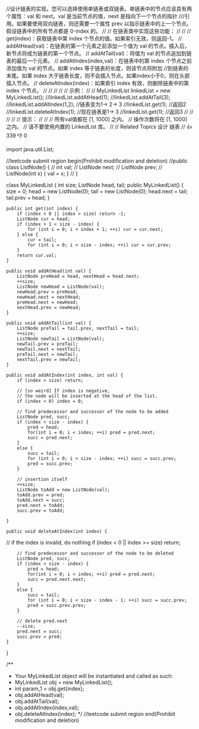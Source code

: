 //设计链表的实现。您可以选择使用单链表或双链表。单链表中的节点应该具有两个属性：val 和 next。val 是当前节点的值，next 是指向下一个节点的指针
///引用。如果要使用双向链表，则还需要一个属性 prev 以指示链表中的上一个节点。假设链表中的所有节点都是 0-index 的。
//
// 在链表类中实现这些功能：
//
//
// get(index)：获取链表中第 index 个节点的值。如果索引无效，则返回-1。
// addAtHead(val)：在链表的第一个元素之前添加一个值为 val 的节点。插入后，新节点将成为链表的第一个节点。
// addAtTail(val)：将值为 val 的节点追加到链表的最后一个元素。
// addAtIndex(index,val)：在链表中的第 index 个节点之前添加值为 val 的节点。如果 index 等于链表的长度，则该节点将附加
//到链表的末尾。如果 index 大于链表长度，则不会插入节点。如果index小于0，则在头部插入节点。
// deleteAtIndex(index)：如果索引 index 有效，则删除链表中的第 index 个节点。
//
//
//
//
// 示例：
//
// MyLinkedList linkedList = new MyLinkedList();
//linkedList.addAtHead(1);
//linkedList.addAtTail(3);
//linkedList.addAtIndex(1,2);   //链表变为1-> 2-> 3
//linkedList.get(1);            //返回2
//linkedList.deleteAtIndex(1);  //现在链表是1-> 3
//linkedList.get(1);            //返回3
//
//
//
//
// 提示：
//
//
// 所有val值都在 [1, 1000] 之内。
// 操作次数将在 [1, 1000] 之内。
// 请不要使用内置的 LinkedList 库。
//
// Related Topics 设计 链表
// 👍 339 👎 0


import java.util.List;

//leetcode submit region begin(Prohibit modification and deletion)
//public class ListNode() {
//    int val;
//    ListNode next;
//    ListNode prev;
//    ListNode(int x) { val = x; }
//        }

class MyLinkedList {
    int size;
    ListNode head, tail;
    public MyLinkedList() {
        size = 0;
        head = new ListNode(0);
        tail = new ListNode(0);
        head.next = tail;
        tail.prev = head;
    }

    public int get(int index) {
        if (index < 0 || index > size) return -1;
        ListNode cur = head;
        if (index + 1 < size - index) {
            for (int i = 0; i < index + 1; ++i) cur = cur.next;
        } else {
            cur = tail;
            for (int i = 0; i < size - index; ++i) cur = cur.prev;
        }
        return cur.val;
    }

    public void addAtHead(int val) {
        ListNode preHead = head, nextHead = head.next;
        ++size;
        ListNode newHead = ListNode(val);
        newHead.prev = preHead;
        newHead.next = nextHead;
        preHead.next = newHead;
        nextHead.prev = newHead;
    }

    public void addAtTail(int val) {
        ListNode preTail = tail.prev, nextTail = tail;
        ++size;
        ListNode newTail = ListNode(val);
        newTail.prev = preTail;
        newTail.next = nextTail;
        preTail.next = newTail;
        nextTail.prev = newTail;
    }

    public void addAtIndex(int index, int val) {
        if (index > size) return;

        // [so weird] If index is negative,
        // the node will be inserted at the head of the list.
        if (index < 0) index = 0;

        // find predecessor and successor of the node to be added
        ListNode pred, succ;
        if (index < size - index) {
            pred = head;
            for(int i = 0; i < index; ++i) pred = pred.next;
            succ = pred.next;
        }
        else {
            succ = tail;
            for (int i = 0; i < size - index; ++i) succ = succ.prev;
            pred = succ.prev;
        }

        // insertion itself
        ++size;
        ListNode toAdd = new ListNode(val);
        toAdd.prev = pred;
        toAdd.next = succ;
        pred.next = toAdd;
        succ.prev = toAdd;

    }

    public void deleteAtIndex(int index) {
// if the index is invalid, do nothing
        if (index < 0 || index >= size) return;

        // find predecessor and successor of the node to be deleted
        ListNode pred, succ;
        if (index < size - index) {
            pred = head;
            for(int i = 0; i < index; ++i) pred = pred.next;
            succ = pred.next.next;
        }
        else {
            succ = tail;
            for (int i = 0; i < size - index - 1; ++i) succ = succ.prev;
            pred = succ.prev.prev;
        }

        // delete pred.next
        --size;
        pred.next = succ;
        succ.prev = pred;
    }
}

/**
 * Your MyLinkedList object will be instantiated and called as such:
 * MyLinkedList obj = new MyLinkedList();
 * int param_1 = obj.get(index);
 * obj.addAtHead(val);
 * obj.addAtTail(val);
 * obj.addAtIndex(index,val);
 * obj.deleteAtIndex(index);
 */
//leetcode submit region end(Prohibit modification and deletion)
